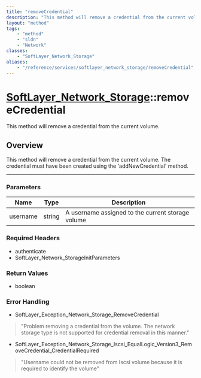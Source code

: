 ```yaml
---
title: "removeCredential"
description: "This method will remove a credential from the current volume. The credential must have been created using the 'addNewCre... "
layout: "method"
tags:
    - "method"
    - "sldn"
    - "Network"
classes:
    - "SoftLayer_Network_Storage"
aliases:
    - "/reference/services/softlayer_network_storage/removeCredential"
---
```

# [SoftLayer_Network_Storage](/reference/services/SoftLayer_Network_Storage)::removeCredential


This method will remove a credential from the current volume.


## Overview 
This method will remove a credential from the current volume. The credential must have been created using the 'addNewCredential' method. 

-----

### Parameters 
|Name | Type | Description |
| --- | --- | --- |
|username| string| A username assigned to the current storage volume|


### Required Headers
* authenticate
* SoftLayer_Network_StorageInitParameters


### Return Values
* boolean



### Error Handling

* SoftLayer_Exception_Network_Storage_RemoveCredential 

> "Problem removing a credential from the volume. The network storage type is not supported for credential removal in this manner." 

* SoftLayer_Exception_Network_Storage_Iscsi_EqualLogic_Version3_RemoveCredential_CredentialRequired 

> "Username could not be removed from Iscsi volume because it is required to identify the volume" 



